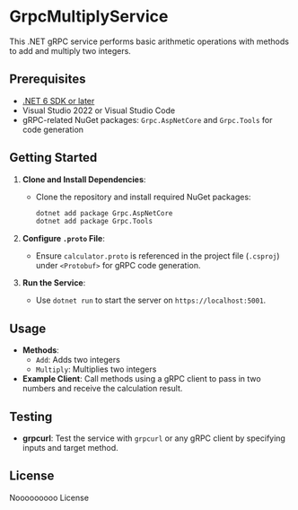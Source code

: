 # GrpcMultiplyService

This .NET gRPC service performs basic arithmetic operations with methods to add and multiply two integers.

## Prerequisites

- [.NET 6 SDK or later](https://dotnet.microsoft.com/download)
- Visual Studio 2022 or Visual Studio Code
- gRPC-related NuGet packages: `Grpc.AspNetCore` and `Grpc.Tools` for code generation

## Getting Started

1. **Clone and Install Dependencies**:
   - Clone the repository and install required NuGet packages:
     ```bash
     dotnet add package Grpc.AspNetCore
     dotnet add package Grpc.Tools
     ```

2. **Configure `.proto` File**:
   - Ensure `calculator.proto` is referenced in the project file (`.csproj`) under `<Protobuf>` for gRPC code generation.

3. **Run the Service**:
   - Use `dotnet run` to start the server on `https://localhost:5001`.

## Usage

- **Methods**: 
  - `Add`: Adds two integers
  - `Multiply`: Multiplies two integers
- **Example Client**: Call methods using a gRPC client to pass in two numbers and receive the calculation result.

## Testing

- **grpcurl**: Test the service with `grpcurl` or any gRPC client by specifying inputs and target method.

## License
Nooooooooo License 
